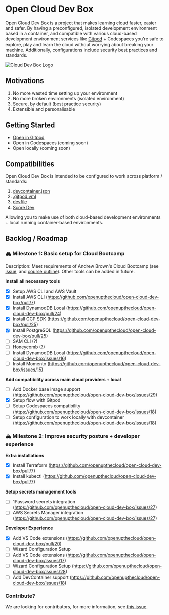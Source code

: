 # Open Cloud Dev Box

Open Cloud Dev Box is a project that makes learning cloud faster, easier and safer. By having a preconfigured, isolated development environment based in a container, and compatible with various cloud-based development environment services like [Gitpod](http://gitpod.io/) + Codespaces you're safe to explore, play and learn the cloud without worrying about breaking your machine. Additionally, configurations include security best practices and standards. 

![Cloud Dev Box Logo](assets/open-cloud-dev-box-graphic.jpg)

## Motivations

1. No more wasted time setting up your environment
2. No more broken environments (isolated environment)
3. Secure, by default (best practice security)
4. Extensible and personalisable

## Getting Started

- [Open in Gitpod](https://gitpod.io/#github.com/openupthecloud/open-cloud-dev-box)
- Open in Codespaces (coming soon)
- Open locally (coming soon)

## Compatibilities

Open Cloud Dev Box is intended to be configured to work across platform / standards:

1. [devcontainer.json](https://code.visualstudio.com/docs/devcontainers/containers)
2. [.gitpod.yml](https://www.gitpod.io/docs/references/gitpod-yml)
3. [devfile](https://devfile.io)
4. [Score Dev](https://score.dev)

Allowing you to make use of both cloud-based development environments + local running container-based environments. 

## Backlog / Roadmap 

### 🏔 Milestone 1: Basic setup for Cloud Bootcamp

Description: Meet requirements of Andrew Brown's Cloud Bootcamp (see [issue](https://github.com/openupthecloud/open-cloud-dev-box/issues/6), and [course outline](https://docs.google.com/document/d/19XMyd5zCk7S9QT2q1_Cg-wvbnBwOge7EgzgvtVCgcz0/edit#heading=h.wkvwyzh618s9)). Other tools can be added in future. 

**Install all necessary tools**

- [x] Setup AWS CLI and AWS Vault
- [x] Install AWS CLI (https://github.com/openupthecloud/open-cloud-dev-box/pull/7)
- [x] Install DynamodDB Local (https://github.com/openupthecloud/open-cloud-dev-box/pull/24)
- [x] Install GCP SDK (https://github.com/openupthecloud/open-cloud-dev-box/pull/25)
- [x] Install PostgreSQL (https://github.com/openupthecloud/open-cloud-dev-box/pull/25)
- [ ] SAM CLI (?)
- [ ] Honeycomb (?)
- [ ] Install DynamodDB Local (https://github.com/openupthecloud/open-cloud-dev-box/issues/16)
- [ ] Install Momento (https://github.com/openupthecloud/open-cloud-dev-box/issues/15)

**Add compatibility across main cloud providers + local**
- [ ] Add Docker base image support (https://github.com/openupthecloud/open-cloud-dev-box/issues/29)
- [x] Setup flow with Gitpod
- [ ] Setup Codespaces compatibility (https://github.com/openupthecloud/open-cloud-dev-box/issues/18)
- [ ] Setup configuration to work locally with devcontainer (https://github.com/openupthecloud/open-cloud-dev-box/issues/18)

### 🏔 Milestone 2: Improve security posture + developer experience

**Extra installations**
- [x] Install Terraform (https://github.com/openupthecloud/open-cloud-dev-box/pull/7)
- [x] Install kubectl (https://github.com/openupthecloud/open-cloud-dev-box/pull/7)

**Setup secrets management tools**
- [ ] 1Password secrets integration (https://github.com/openupthecloud/open-cloud-dev-box/issues/27)
- [ ] AWS Secrets Manager integration (https://github.com/openupthecloud/open-cloud-dev-box/issues/27)

**Developer Experience**
- [x] Add VS Code extensions (https://github.com/openupthecloud/open-cloud-dev-box/pull/20)
- [ ] Wizard Configuration Setup
- [ ] Add VS Code extensions (https://github.com/openupthecloud/open-cloud-dev-box/issues/17)
- [ ] Wizard Configuration Setup (https://github.com/openupthecloud/open-cloud-dev-box/issues/28)
- [ ] Add DevContainer support (https://github.com/openupthecloud/open-cloud-dev-box/issues/18)

### Contribute?

We are looking for contributors, for more information, see [this issue](https://github.com/openupthecloud/open-cloud-dev-box/issues/21).
